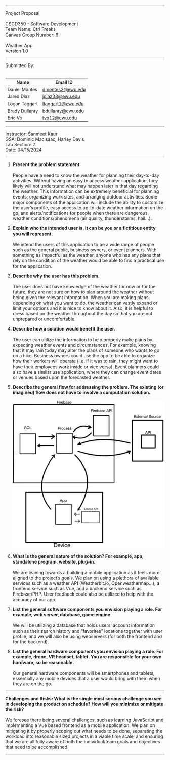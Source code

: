 <hr/> 
Project Proposal <br/><br/>
CSCD350 - Software Development <br>
Team Name: Ctrl Freaks <br/>
Canvas Group Number: 6
<br/><br/>
Weather App
<br/>
Version 1.0
<br/> <hr/> 
Submitted By: <br><br>

| Name           	| Email ID          	|
|----------------	|-------------------	|
| Daniel Montes  	| dmontes2@ewu.edu  	|
| Jared Diaz     	| jdiaz38@ewu.edu   	|
| Logan Taggart  	| ltaggart1@ewu.edu 	|
| Brady Dullanty 	| bdullanty@ewu.edu 	|
| Eric Vo        	| tvo12@ewu.edu     	|
<hr/>

Instructor:	Sanmeet Kaur <br/>
GSA: Dominic Maclsaac, Harley Davis <br/>
Lab Section:	2 <br/>
Date: 04/15/2024 <br/> <hr/>

1. **Present the problem statement.** <br/><br/>
People have a need to know the weather for planning their day-to-day activities. Without having an easy to access weather application, they likely will not understand what may happen later in that day regarding the weather. This information can be extremely beneficial for planning events, organizing work sites, and arranging outdoor activities. Some major components of the application will include the ability to customize the user’s profile, easy access to up-to-date weather information on the go, and alerts/notifications for people when there are dangerous weather conditions/phenomena (air quality, thunderstorms, hail…). <br/>

2. **Explain who the intended user is. It can be you or a fictitious entity you will represent.** <br/><br/>
We intend the users of this application to be a wide range of people such as the general public, business owners, or event planners. With something as impactful as the weather, anyone who has any plans that rely on the condition of the weather would be able to find a practical use for the application.

3. **Describe why the user has this problem.** <br/><br/>
The user does not have knowledge of the weather for now or for the future, they are not sure on how to plan around the weather without being given the relevant information. When you are making plans, depending on what you want to do, the weather can vastly expand or limit your options and it is nice to know about it. Also, it is helpful to dress based on the weather throughout the day so that you are not unprepared or uncomfortable.

4. **Describe how a solution would benefit the user.** <br/><br/>
The user can utilize the information to help properly make plans by expecting weather events and circumstances. For example, knowing that it may rain today may alter the plans of someone who wants to go on a hike. Business owners could use the app to be able to organize how their workers will operate (i.e. if it was to rain, they might want to have their employees work inside or vice versa). Event planners could also have a similar use application, where they can change event dates or venues based upon the forecasted weather.


5. **Describe the general flow for addressing the problem. The existing (or imagined) flow does not have to involve a computation solution.** <br/><br/>
![](https://github.com/Sanmeet-EWU/github-teams-project-bid-ctrl-freaks/blob/main/project-proposal/weatherAppDiagram.jpg)

7. **What is the general nature of the solution? For example, app, standalone program, website, plug-in.** <br/><br/>
We are leaning towards a building a mobile application as it feels more aligned to the project’s goals. We plan on using a plethora of available services such as a weather API (Weatherbit.io, Openweathermap...), a frontend service such as Vue, and a backend service such as Firebase/PHP. User feedback could also be utilized to help with the accuracy of our app. 

8. **List the general software components you envision playing a role. For example, web server, database, game engine.** <br/><br/>
We will be utilizing a database that holds users’ account information such as their search history and “favorites” locations together with user profile, and we will also be using webservers (for both the frontend and for the backend).

9. **List the general hardware components you envision playing a role. For example, drone, VR headset, tablet. You are responsible for your own hardware, so be reasonable.**	<br/><br/>
Our general hardware components will be smartphones and tablets, essentially any mobile devices that a user would bring with them when they are on the go.

<hr/>

**Challenges and Risks:
What is the single most serious challenge you see in developing the product on schedule? How will you minimize or mitigate the risk?** <br/><br/>
We foresee there being several challenges, such as learning JavaScript and implementing a Vue based frontend as a mobile application. We plan on mitigating it by properly scoping out what needs to be done, separating the workload into reasonable sized projects in a viable time scale, and ensuring that we are all fully aware of both the individual/team goals and objectives that need to be accomplished.
<hr/>
